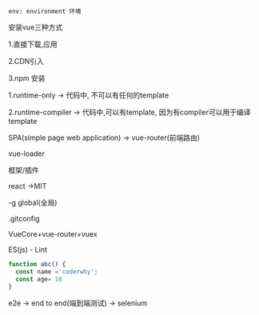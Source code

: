 ```
env: environment 环境
```

安装vue三种方式

1.直接下载,应用

2.CDN引入

3.npm 安装



1.runtime-only -> 代码中, 不可以有任何的template

2.runtime-compiler -> 代码中,可以有template, 因为有compiler可以用于编译template



SPA(simple page web application) -> vue-router(前端路由)



vue-loader



框架/插件



react ->MIT





-g global(全局)



.gitconfig



VueCore+vue-router+vuex





ES(js) - Lint



```js
function abc() {
  const name ='coderwhy';
  const age= 18
}
```



e2e -> end to end(端到端测试) -> selenium



